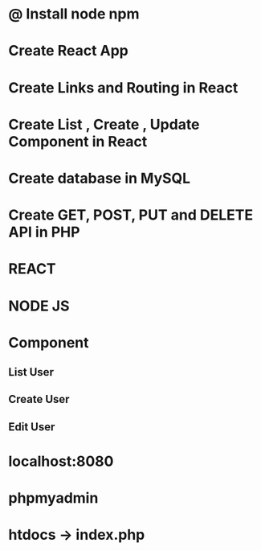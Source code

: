 # @ Install node npm
# Create React App
# Create Links and Routing in React
# Create List , Create , Update Component in React
# Create database in MySQL
# Create GET, POST, PUT and DELETE API in PHP

# REACT
# NODE JS
# Component
## List User
## Create User
## Edit User
# localhost:8080
# phpmyadmin
# htdocs -> index.php
